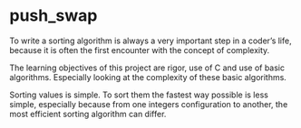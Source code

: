# push_swap
To write a sorting algorithm is always a very important step in a coder’s life, because it
is often the first encounter with the concept of complexity.

The learning objectives of this project are rigor, use of C and use of basic algorithms.
Especially looking at the complexity of these basic algorithms.

Sorting values is simple. To sort them the fastest way possible is less simple, especially
because from one integers configuration to another, the most efficient sorting algorithm
can differ.
